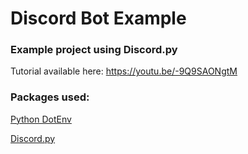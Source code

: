 # Discord Bot Example

### Example project using Discord.py

Tutorial available here: https://youtu.be/-9Q9SAONgtM

### Packages used:

[Python DotEnv](https://github.com/theskumar/python-dotenv)

[Discord.py](https://github.com/Rapptz/discord.py)

